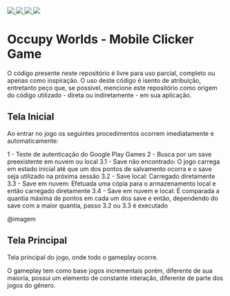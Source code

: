 <p align=”center”>
<a href=https://www.linkedin.com/in/wandersongasco/>
<img src=https://img.shields.io/badge/LinkedIn-blue?style=flat&logo=linkedin&labelColor=blue>
</a>
<a href=https://play.google.com/store/apps/dev?id=7872226918614774265 />
<img src=https://img.shields.io/badge/PlayStore-red?style=flat&logo=googleplay&labelColor=red>
</a>
<a href=https://github.com/WandersonKnight/League-Quick-Data/blob/main/README.md/>
<img src=https://img.shields.io/badge/Política%20de%20Privacidade-8B8A8A?style=flat>
</a>
<a href=https://github.com/WandersonKnight/League-Quick-Data/blob/main/README.en.md/>
<img src=https://img.shields.io/badge/Termos%20e%20Condições-8B8A8A?style=flat>
</a>
</p>

# Occupy Worlds - Mobile Clicker Game

O código presente neste repositório é livre para uso parcial, completo ou apenas como inspiração. 
O uso deste código é isento de atribuição, entretanto peço que, se possível, mencione este repositório como origem do código utilizado - direta ou indiretamente - em sua aplicação.

## Tela Inicial

Ao entrar no jogo os seguintes procedimentos ocorrem imediatamente e automaticamente:

1 - Teste de autenticação do Google Play Games
2 - Busca por um save preexistente em nuvem ou local
3.1 - Save não encontrado: O jogo carrega em estado inicial até que um dos pontos de salvamento ocorra e o save seja utilizado na próxima sessão
3.2 - Save local: Carregado diretamente
3.3 - Save em nuvem: Efetuada uma cópia para o armazenamento local e então carregado diretamente
3.4 - Save em nuvem e local: É comparada a quantia máxima de pontos em cada um dos save e então, dependendo do save com a maior quantia, passo 3.2 ou 3.3 é executado

@imagem

## Tela Principal

Tela principal do jogo, onde todo o gameplay ocorre.

O gameplay tem como base jogos incrementais porém, diferente de sua maioria, possui um elemento de constante interação, diferente de parte dos jogos do gênero.

